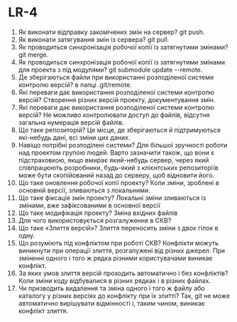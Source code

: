 # LR-4
1. Як виконати відправку закомічених змін на сервер?
git push.
2. Як виконати затягування змін із сервера?
git pull.
3. Як проводиться синхронізація робочої копії із затягнутими змінами?
git merge.
4. Як проводиться синхронізація робочої копії із затягнутими змінами для
проекта з під модулями?
git submodule update --remote.
5. Де зберігаються файли при використанні розподіленої системи контролю
версій?
в папці .git/remote.
6. Які переваги дає використання розподіленої системи контролю версій?
Створення різних версій проекту, документування змін.
7. Які переваги дає використання розподіленої системи контролю версій?
Не можливо контролювати доступ до файлів, відсутня загальна нумерація версій файлів.
8. Що таке репозиторій?
Це місце, де зберігаються й підтримуються які-небудь дані, всі зміни цих даних.
9. Навіщо потрібні розподілені системи?
Для більшої зручності роботи над проектом групою людей. Варто зазначити також, що вони є підстраховкою, якщо вмирає який-небудь сервер, через який співпрацюють розробники, будь-який з клієнтських репозиторіїв може бути скопійований назад до серверу, щоб відновити його.
10. Що таке оновлення робочої копії проекту?
Коли зміни, зроблені в основній версії, зливаються з локальними.
11. Що таке фіксація змін проекту?
Локальні зміни зливаються із змінами, вже зафіксованими в основної версії
12. Що таке модифікація проекту?
Зміна вхідних файлів
13. Для чого використовується розгалуження в СКВ?
14. Що таке «Злиття версій»?
Злиття переносить зміни з двох гілок в одну.
15. Що розуміють під конфліктом при роботі СКВ?
Конфлікти можуть виникнути при операції злиття, розгалужені від різних джерел. При зміненні одного і того ж рядка різними користувачами виникає конфлікт.
16. За яких умов злиття версій проходить автоматично і без конфліктів?
Коли зміни коду відбувалися в різних рядках і в різних файлах.
17. Чи призводить видалення та зміна одного і того ж файлу або каталогу у
різних версіях до конфлікту при їх злитті?
Так, git не може автоматично вирішувати відмінності і, таким чином, виникає конфлікт злиття.
